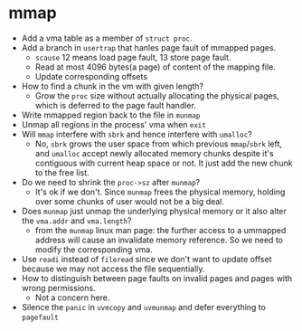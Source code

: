 # mmap
* Add a vma table as a member of `struct proc`.
* Add a branch in `usertrap` that hanles page fault of mmapped pages.
    * `scause` 12 means load page fault, 13 store page fault.
    * Read at most 4096 bytes(a page) of content of the mapping file.
    * Update corresponding offsets
* How to find a chunk in the vm with given length?
    * Grow the `proc` size without actually allocating the physical pages, which is deferred to
      the page fault handler.
* Write mmapped region back to the file in `munmap`
* Unmap all regions in the process' vma when `exit`
* Will `mmap` interfere with `sbrk` and hence interfere with `umalloc`?
    * No, `sbrk` grows the user space from which previous `mmap`/`sbrk` left, and 
      `umalloc` accept newly allocated memory chunks despite it's contiguous with current heap space or not.
      It just add the new chunk to the free list.
* Do we need to shrink the `proc->sz` after `munmap`?
    * It's ok if we don't. Since `munmap` frees the physical memory, holding over some chunks of user would not
      be a big deal.
* Does `munmap` just unmap the underlying physical memory  or it also alter the `vma.addr` and `vma.length`?
    * from the `munmap` linux man page: the further access to a ummapped address will cause an invalidate memory
      reference. So we need to modify the corresponding vma.
* Use `readi` instead of `fileread` since we don't want to update offset because we may not access the file
sequentially.
* How to distinguish between page faults on invalid pages and pages with wrong permissions. 
    * Not a concern here.
* Silence the `panic` in `uvmcopy` and `uvmunmap` and defer everything to `pagefault` 
  